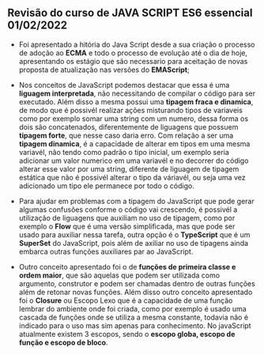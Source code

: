 ## Revisão do curso de JAVA SCRIPT ES6 essencial 01/02/2022

* Foi apresentado a hitória do Java Script desde a sua criação o processo de adoção ao **ECMA** e todo o processo de evolução até o dia de hoje, apresentando os estágio que são necessario para aceitação de novas proposta de atualização nas versões do **EMAScript**;

* Nos conceitos de JavaScript podemos destacar que essa é uma **liguagem interpretada**, não necessitando de compilar o código para ser executado. Além disso a mesma possui uma **tipagem fraca e dinamica**, de modo que é possivél realizar ações misturando tipos de variaveis como por exemplo somar uma string com um numero, dessa forma os dois são concatenados, diferentemente de liguagens que possuem **tipagem forte**, que nesse caso daria erro. Com relação a ser uma **tipagem dinamica**, é a capacidade de alterar em tipos em uma mesma variavél, não tendo como padrão o tipo inicial, um exemplo seria adicionar um valor numerico em uma variavél e no decorrer do código alterar esse valor por uma string, diferente de liguagem de tipagem estática que não é possivél alterar o tipo da váriavél, ou seja uma vez adicionado um tipo ele permanece por todo o código.

* Para ajudar em problemas com a tipagem do JavaScript que pode gerar algumas confusões conforme o código vai crescendo, é possivél a utilização de liguagens que auxiliam no uso de tipagem, como por exemplo o **Flow** que é uma versão simplificada, mas que pode ser usado para auxiliar nessa tarefa, outra opção é o **TypeScript** que é um **SuperSet** do JavaScript, pois além de axiliar no uso de tipagens ainda embarca outras funções auxiliares par ao JavaScript.

* Outro conceito apresentado foi o de **funções de primeira classe e ordem maior**, que são aquelas que podem ser utilizada como argumento, construtor e podem ser chamadas dentro de outras funções além de retonar novas funções. Além disso outro conceito apresentado foi o **Closure** ou Escopo Lexo que é a capacidade de uma função lembrar do ambiente onde foi criada, como por exemplo é usado uma cascada de funções onde se utiliza a mesma constante, todavia não é indicado para o uso mas sim apenas para conhecimento. No javaScript atualmente existem 3 escopos, sendo o **escopo globa, escopo de função e escopo de bloco**.

